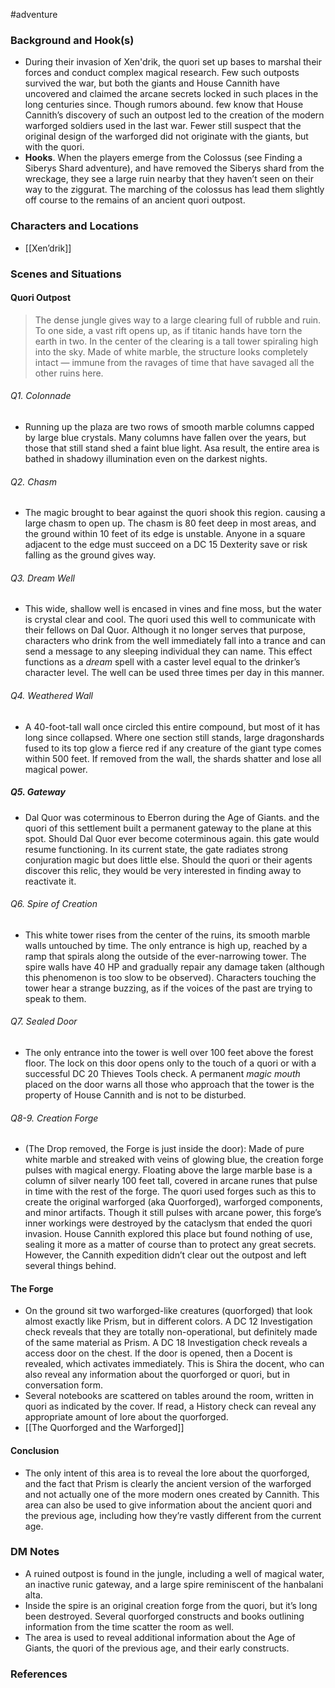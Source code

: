  #adventure 

### Background and Hook(s)

- During their invasion of Xen'drik, the quori set up bases to marshal their forces and conduct complex magical research. Few such outposts survived the war, but both the giants and House Cannith have uncovered and claimed the arcane secrets locked in such places in the long centuries since. Though rumors abound. few know that House Cannith’s discovery of such an outpost led to the creation of the modern warforged soldiers used in the last war. Fewer still suspect that the original design of the warforged did not originate with the giants, but with the quori.
- **Hooks**. When the players emerge from the Colossus (see Finding a Siberys Shard adventure), and have removed the Siberys shard from the wreckage, they see a large ruin nearby that they haven’t seen on their way to the ziggurat. The marching of the colossus has lead them slightly off course to the remains of an ancient quori outpost.

### Characters and Locations

- [[Xen’drik]]

### Scenes and Situations

#### Quori Outpost

> The dense jungle gives way to a large clearing full of rubble and ruin. To one side, a vast rift opens up, as if titanic hands have torn the earth in two. In the center of the clearing is a tall tower spiraling high into the sky. Made of white marble, the structure looks completely intact — immune from the ravages of time that have savaged all the other ruins here.

###### Q1. Colonnade

- Running up the plaza are two rows of smooth marble columns capped by large blue crystals. Many columns have fallen over the years, but those that still stand shed a faint blue light. Asa result, the entire area is bathed in shadowy illumination even on the darkest nights.

###### Q2. Chasm

- The magic brought to bear against the quori shook this region. causing a large chasm to open up. The chasm is 80 feet deep in most areas, and the ground within 10 feet of its edge is unstable. Anyone in a square adjacent to the edge must succeed on a DC 15 Dexterity save or risk falling as the ground gives way.

###### Q3. Dream Well

- This wide, shallow well is encased in vines and fine moss, but the water is crystal clear and cool. The quori used this well to communicate with their fellows on Dal Quor. Although it no longer serves that purpose, characters who drink from the well immediately fall into a trance and can send a message to any sleeping individual they can name. This effect functions as a *dream* spell with a caster level equal to the drinker’s character level. The well can be used three times per day in this manner.

###### Q4. Weathered Wall

- A 40-foot-tall wall once circled this entire compound, but most of it has long since collapsed. Where one section still stands, large dragonshards fused to its top glow a fierce red if any creature of the giant type comes within 500 feet. If removed from the wall, the shards shatter and lose all magical power.

##### Q5. Gateway

- Dal Quor was coterminous to Eberron during the Age of Giants. and the quori of this settlement built a permanent gateway to the plane at this spot. Should Dal Quor ever become coterminous again. this gate would resume functioning. In its current state, the gate radiates strong conjuration magic but does little else. Should the quori or their agents discover this relic, they would be very interested in finding away to reactivate it.

###### Q6. Spire of Creation

- This white tower rises from the center of the ruins, its smooth marble walls untouched by time. The only entrance is high up, reached by a ramp that spirals along the outside of the ever-narrowing tower. The spire walls have 40 HP and gradually repair any damage taken (although this phenomenon is too slow to be observed). Characters touching the tower hear a strange buzzing, as if the voices of the past are trying to speak to them.

###### Q7. Sealed Door

- The only entrance into the tower is well over 100 feet above the forest floor. The lock on this door opens only to the touch of a quori or with a successful DC 20 Thieves Tools check. A permanent *magic mouth* placed on the door warns all those who approach that the tower is the property of House Cannith and is not to be disturbed.

###### Q8-9. Creation Forge

- (The Drop removed, the Forge is just inside the door): Made of pure white marble and streaked with veins of glowing blue, the creation forge pulses with magical energy. Floating above the large marble base is a column of silver nearly 100 feet tall, covered in arcane runes that pulse in time with the rest of the forge. The quori used forges such as this to create the original warforged (aka Quorforged), warforged components, and minor artifacts. Though it still pulses with arcane power, this forge’s inner workings were destroyed by the cataclysm that ended the quori invasion. House Cannith explored this place but found nothing of use, sealing it more as a matter of course than to protect any great secrets. However, the Cannith expedition didn’t clear out the outpost and left several things behind.

#### The Forge

- On the ground sit two warforged-like creatures (quorforged) that look almost exactly like Prism, but in different colors. A DC 12 Investigation check reveals that they are totally non-operational, but definitely made of the same material as Prism. A DC 18 Investigation check reveals a access door on the chest. If the door is opened, then a Docent is revealed, which activates immediately. This is Shira the docent, who can also reveal any information about the quorforged or quori, but in conversation form.
- Several notebooks are scattered on tables around the room, written in quori as indicated by the cover. If read, a History check can reveal any appropriate amount of lore about the quorforged.
- [[The Quorforged and the Warforged]]

#### Conclusion

- The only intent of this area is to reveal the lore about the quorforged, and the fact that Prism is clearly the ancient version of the warforged and not actually one of the more modern ones created by Cannith. This area can also be used to give information about the ancient quori and the previous age, including how they’re vastly different from the current age.

### DM Notes

- A ruined outpost is found in the jungle, including a well of magical water, an inactive runic gateway, and a large spire reminiscent of the hanbalani alta.
- Inside the spire is an original creation forge from the quori, but it’s long been destroyed. Several quorforged constructs and books outlining information from the time scatter the room as well.
- The area is used to reveal additional information about the Age of Giants, the quori of the previous age, and their early constructs.

### References
